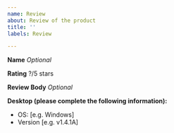 ```yaml
---
name: Review
about: Review of the product
title: ''
labels: Review

---
```


**Name**
_Optional_

**Rating**
?/5 stars

**Review Body**
_Optional_

**Desktop (please complete the following information):**
 - OS: [e.g. Windows]
 - Version [e.g. v1.4.1A]

